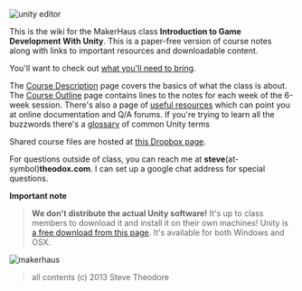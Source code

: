 ![unity editor](http://gamedevlife.com/wp-content/uploads/2011/05/unity3d.jpg)

This is the wiki for the MakerHaus class __Introduction to Game Development With Unity__. This is a paper-free version of course notes along with links to important resources and downloadable content.

You'll want to check out [what you'll need to bring](what-you-ll-need). 

The [Course Description](course-description) page covers the basics of what the class is about. The [Course Outline](course-outline) page contains lines to the notes for each week of the 6-week session.  There's also a page of [useful resources](resources--2) which can point you at online documentation and Q/A forums. If you're trying to learn all the buzzwords there's a [glossary](glossary) of common Unity terms

Shared course files are hosted at [this Dropbox page](https://www.dropbox.com/sh/131l92096teyrch/WRH9YI9oyY).

For questions outside of class, you can reach me at __steve__(at-symbol)__theodox.com__.  I can set up a google chat address for special questions. 

**Important note** 
> **We don't distribute the actual Unity software!**  It's up to class members to download it and install it on their own machines! Unity is [a free download from this page](http://unity3d.com/unity/download/).  It's available for both Windows and OSX. 

![makerhaus](http://makerhaus.com/assets/img/makerhaus-logo.png)

> all contents (c) 2013 Steve Theodore